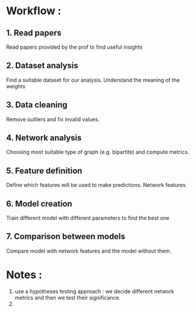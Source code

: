 # Workflow :

## 1. Read papers

Read papers provided by the prof to find useful insights

## 2. Dataset analysis

Find a suitable dataset for our analysis. Understand the meaning of the weights

## 3. Data cleaning

Remove outliers and fix invalid values.

## 4. Network analysis

Choosing most suitable type of graph (e.g. bipartite) and compute metrics.

## 5. Feature definition

Define which features will be used to make predictions.
Network features

## 6. Model creation

Train different model with different parameters to find the best one

## 7. Comparison between models

Compare model with network features and the model without them.

# Notes :

1. use a hypotheses testing approach : we decide different network metrics and then we test their significance.
2.

